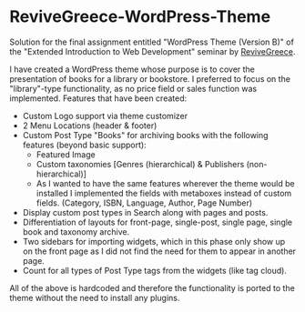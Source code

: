 # ReviveGreece-WordPress-Theme

Solution for the final assignment entitled "WordPress Theme (Version B)" of the "Extended Introduction to Web Development" seminar by [ReviveGreece](https://revivegreece.org/).

I have created a WordPress theme whose purpose is to cover the presentation of books for a library or bookstore.
I preferred to focus on the "library"-type functionality, as no price field or sales function was implemented.
Features that have been created:
* Custom Logo support via theme customizer
* 2 Menu Locations (header & footer)
* Custom Post Type "Books" for archiving books with the following features (beyond basic support):
    * Featured Image
    * Custom taxonomies [Genres (hierarchical) & Publishers (non-hierarchical)]
    * As I wanted to have the same features wherever the theme would be installed I implemented the fields with metaboxes instead of custom fields. (Category, ISBN, Language, Author, Page Number)
* Display custom post types in Search along with pages and posts.
* Differentiation of layouts for front-page, single-post, single page, single book and taxonomy archive.
* Two sidebars for importing widgets, which in this phase only show up on the front page as I did not find the need for them to appear in another page.
* Count for all types of Post Type tags from the widgets (like tag cloud).

All of the above is hardcoded and therefore the functionality is ported to the theme without the need to install any plugins.
